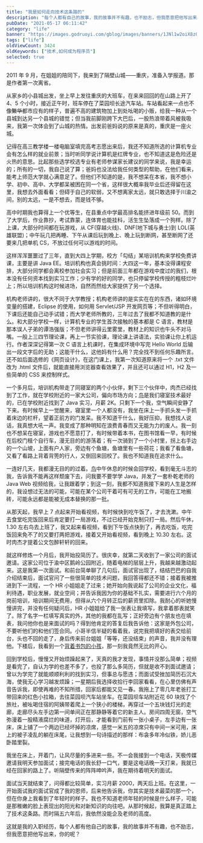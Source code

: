 ```yaml
---
title: "我是如何走向技术这条路的"
description: "每个人都有自己的故事，我的故事并不有趣，也不励志，但我愿意把他写出来，你的呢？"
pubDate: "2021-05-17 06:11:42"
category: "life"
banner: "https://images.godruoyi.com/gblog/images/banners/1JNl1w2oiX8z09g2BqKFpDac7WKrapB7kUF8eYKw.avif"
tags: ["life"]
oldViewCount: 3424
oldKeywords: ["技术,如何成为程序员"]
selected: true
---
```


2011 年 9 月，在姐姐的陪同下，我来到了隔壁山城——重庆，准备入学报道。那是作者第一次离省。

从家乡的小县城出发，坐上早上发往重庆的大班车，在来来回回的在山路上开了 4、5 个小时，接近正午时，班车停在了菜园坝长途汽车站。车站看起来一点也不像~~繁华~~都市应有的样子，普遍不高的建筑物加上到处吆喝的小贩，给我一种从一个县城到达另一个县城的错觉；但当我前脚刚跨下大巴后，一股热浪带着风被我吸来，我第一次体会到了山城的热情。出发前爸妈说的原来是真的，重庆是一座火城。


记得在高三教学楼一楼电脑室填完高考志愿出来后，我还不知道所选的计算机专业会有怎么样的就业前景；当时听同学说计算机是红牌专业，也不知道这是危险还是火热的意思。比起那些选学校选专业有老师参谋家长建议的同学来说，我是幸运的；所有的一切，我自己说了算；爸妈也没法给我任何类型的帮助，在他们看来，能考上师范大学就心满意足了。但他们不知道的是，我不想呆在本省，我不想小学、初中、高中、大学都呆被困在同一个省，这样很大概率我毕业后还得留在这里，我想去外面看看；但碍于自己的软弱，又不想离家太远，就只敢选择于川渝之间，别的太远，一是不想去，而是钱不够。


高中时期我也算得上一个优等生，在县重点中学最高排名能挤进年级前 50。而到了大学后，作业靠抄，考试靠蒙，连体育也能挂科，活生生坠落成一个狗样。除了上课，大部分时间都在玩游戏，从 CF(穿越火线)、DNF(地下城与勇士)到 LOL(英雄联盟)；中午玩几把再睡、下午从课后玩到晚上、晚上玩到断网，甚至断网了还要来几把单机 CS，不放过任何可以游戏的时间。


这样浑浑噩噩过了三年，直到大四上学期，校方「勾结」某培训机构来学校免费讲课，主要是讲 Java EE。培训机构也真会挑时间：大四这一年，基本没得课程安排，大部分同学都会离校参加社会实习；但是前面三年都在游戏中度过的我们，根本没有任何资本找到实习工作；少有学的好的同学，也只停留学校传授的粗枝烂叶上；所以培训机构这时候进场，自然而然给大家提供了另一个选择。


机构老师讲的，很大不同于大学教授；机构老师讲的是实实在在的东西，诸如环境变量的搭建，Eclipse 的使用，如何用 Servlet/JSP 开发网页等；不但听得明白，下课后还能自己动手试错；而大学老师所教的，三年过去了我都不知道教的是什么。和大部分学校一样，计算机专业的学生首次接触的基本都是 C 语言，教材是那本误人子弟的谭浩强版；不但老师讲得云里雾里，教材上的知识也牛头不对马嘴。一般上三四节理论课，再上一节实验课，理论课上讲语法，实验课让你上机运行。作者深深记得第一次 C 语言上机课时，在集成环境中写完 Hello World 后输出一段文字后的无助；这能干什么，这他妈有什么用？完全找不到任何乐趣所言。还不如后面选修的《网页设计》，在这门课上，我第一次知道原来将一个 .txt 文件改为 .html 文件后，就能直接用浏览器查看效果了，并且还可以通过 H1，H2 及一些简单的 CSS 来控制样式。

一个多月后，培训机构带走了同寝室的两个小伙伴，剩下三个伙伴中，肉杰已经找到了工作，就在学校附近的一家大公司，偏向市场方向；[鸟](https://sppan24.github.io/)是我们寝室技术最好的，已在学校附近找到了 Java 实习，月薪 2K。只剩下一个我，空气瞬间安静了下来。有时候早上一觉醒来，寝室里一个人都没有，我坐在床上一手抓头发一手抓着床边的栏杆，望着正前方的门发呆。我不知道干什么，我好压抑，我想找人说话，我真想大吼一声。我变成了那种明知在浪费青春而又无能为力的废人。我一刻也不想呆在寝室，游戏也不愿意打了，有时候带着本书，在图书馆看一早，有时候在后校门租个自行车，漫无目的的游荡着；有一次骑到了一个小村里，拐上右手边的一个山坡，上面有户人家，旁边有个鱼塘，鱼塘里有一些荷花；我看了看鱼塘，又看了看路上背着背篼的行人，又倒回来回校了。我也不知道我在追求什么。

一连好几天，我都漫无目的的过着。[鸟](https://sppan24.github.io/)中午休息的时候会回学校，看到毫无斗志的我，告诉我不能再这样颓废下去，问我要不要学学 Java，并发了一套朴乾老师的 Java Web 视频给我，让我跟着学；到这一刻，我都不知道我接下来的人生是怎样的，我设想过无法的可能，可能在某个公司干着可有可无的工作，可能在工地搬砖，可能永远都是能被无成本替换的那一批。

从那天起，我早上 7 点起来开始看视频，有时候快到吃午饭了，才去洗漱。中午去食堂吃完饭回来后肯定要打一局游戏，不过已经开始克制只打一局。然后午休，1.30 左右鸟去上班了，我又起来看视频，看到下午饭点快到了，再去吃饭，吃完饭回来免不了的又要打两把游戏，接着又开始看视频，看到晚上 10.30 左右。这时肉杰才提着公文包醉轩轩的回来。

就这样修炼一个月后，我开始投简历了。很庆幸，就第二天收到了一家公司的面试邀请。这家公司位于渝中区鹅岭公园附近，随着电梯的层层上升，我越来越激动起来。这是我第一次面试。和前台简单聊了几句后，面试官出现了，结结巴巴的自我介绍结束后，面试官问了一些很简单的技术问题，我回答得都还不错；接着我被推进到下一流程，一个 HR 小姐姐走了过来；她开始向我说起了公司的企业文化，福利待遇，职业发展，就业空间；并告诉我因为你的基础不扎实，需要进行六个月的岗前培训，培训期间无费用，但得从六个月转正后的薪资里扣除。我耐心的听她慢慢讲完，并没有任何疑问后，HR 小姐姐给了我一张表让我填写，我拿着那表就笑了。除了名字一栏填写真实的外，其他的我都在乱写；正好旁边有个朋友也在填表，我问他你也是来面试的吗？得到他肯定的答复后我告诉他：这家是外包公司，不要听他们的和他们签合同。小哥半信半疑的看着我，说完我把填好的表交给前台，头也不回的走了，身后传来前台姐姐「等等，还没结束」的声音，我并没有理他。下楼后，我看到一个[背着书包的小孩](https://images.godruoyi.com/posts/202105/17/qV788OmEZhe62AGUNXDIgfpP07XRxIkuozDUVgVu.png)，那一刻我竟然无比的开心。

回到学校后，慢慢又开始烦躁起来了，天真的我才发现，事情并没那么简单；视频是看完了，自认为学的也差不多了，也投了那么多简历，但就是收不到面试邀请；曾以为学完了就能顺顺利利的找到实习，但事总与愿违；而面试受挫加简历石沉大海，使我无心学习越发烦躁；一星期后我选择收拾行李回家看看，在心里仿佛有声音告诉我，即使再难的不知所措，回家后都能又见一春。我拖上了零几年老爸打工带回来的红色小拉箱，去往菜园坝汽车站坐车。在菜园坝车站附近花 60 块找了个旅社，被吆喝住宿的阿姨带着爬上一个狭小的楼梯，再穿过一个五块钱灯光的走廊，走廊尽头左手边第一间单间正在那静静等着它的新主人。房间四周无窗，空气弥漫着一股精液腐烂的味道，灯开后，才能看到门前有一张小桌子，左手边有一张床，床上铺了一个两边已经坏掉的凉席，感觉一米五的凉席只有中间一米可用，床上的被子凌乱的躺在床尾，让我想到一句诗描述的那样：布衾多年冷似铁，娇儿恶卧踏里裂。

我坐在床上，开着门，让风尽量的多进来一些。不一会我接到一个电话，天极传媒邀请我明天参加面试；接完电话的我长舒一口气，要是这电话晚一天打来，我就已经在回家的路上了。听隔壁传来的阵阵呻吟声，我在期待着明天的面试。

面试当天就结束了，问得都比较简单，实习月薪 2000，两天后上班。在这里，一开始面试我的面试官成了我的恩师，后来他告诉我，你其实是技术最菜的那一个，但在你身上我看到了年轻时的样子。我也不知道老师年轻的时候是什么样子，可能是那稚嫩的脸上表现出的阳光和对新知识的向往吧。从那时候起，我算是真正踏上了技术这条路。而时隔五六年后，我依然没能企及老师的高度。

这就是我的入职经历，每个人都有他自己的故事，我的故事并不有趣，也不励志，但我愿意把他写出来，你的呢？
